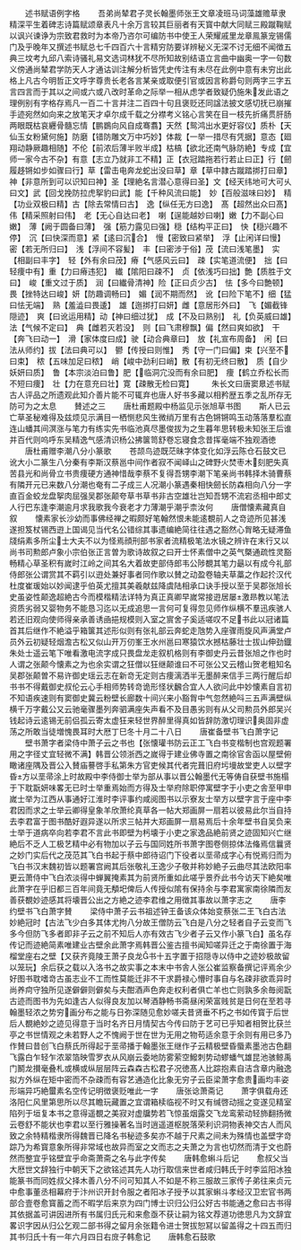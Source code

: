 <!-- { "loadSidebar": true } -->
　　述书赋语例字格
　　吾弟尚辇君子灵长翰墨师张王文章凌班马词藻雄赡草隶精深平生着碑志诗篇赋颂章表凡十余万言较其巨丽者有天寳中献大同赋三殿蹴鞠赋以讽兴谏诤为宗致君救时为本帝乃咨尔可编防书中使王人荣耀戚里龙章鳯篆宠锡儒门及乎晚年又撰述书赋总七千四百六十言精穷防要详辨秘义无深不讨无细不闻徴五典三坟考九邱八索诗骚礼易文选词林犹不尽所知故别结语立言曲中幽奥一字一句数义傍通尚辇君学防天人才通诂训注解分析皆凭史传注有未尽在此例中意有未穷出此格上凡古今明哲正文呼字尊贵长老各言某亲或取便引官或因言称爵句则两字三字五言四言而于其以之间或六或八改时革命之际举一相从虑学者致疑仍施朱发此语之理例别有字格存焉凡一百二十言并注二百四十句且褒贬还同諡法披文感切抚已崩摧手迹宛然如向来之放笔天才卓尔成千载之分襟考义铭心言笑在目一枝先折痛贯肝肠两眼既枯哀纒骨髓忘情【鹏鷃向风自成骞翥】天然【鸳鸿出水更好容仪】质朴【天仙玉女粉黛何施】防磨【错防雕文万中巧妙】体裁【一举一措尽有凭据】意态【廻翔动静厥趣相随】不伦【前浓后薄半败半成】枯槁【欲北还南气脉防絶】专成【宜师一家今古不杂】有意【志立乃就非工不精】正【衣冠踏拖若行若止曰正】行【劒履趍锵如步如骤曰行】草【雷击电奔龙蛇出没曰草】章【草中隷古蹴踏挷打曰章】神【非意所到可以识知曰神】圣【理絶名言潜心意得曰圣】文【经天纬地可大可乆曰文】武【回戈挽防拉虎挐豹曰武】能【千种风流曰能】　妙【百般滋味曰妙】　精【功业双极曰精】古【除去常情曰古】　逸【纵任无方曰逸】　髙【超然出众曰髙】伟【精采照射曰伟】　老【无心自达曰老】　喇【逞能越妙曰喇】嫩【力不副心曰嫩】　薄【阙于圆备曰薄】　强【筋力露见曰强】穏【结构平正曰】　快【穏兴趣不停】　沉【曰快深而意】紧【逺曰沉合】　慢【密致曰紧举】　浮【止闲详曰慢】密【若无所归曰】　浅【浮间不容髪】　丰【曰密涉于俗】茂【流曰浅笔墨】　实【相副曰丰字】　轻【外有余曰茂】瘠【气感风云曰】　疎【实笔道流便】　拙【曰轻痩中有】重【力曰瘠违犯】　纎【隂阳曰疎不】　贞【依浅巧曰拙】艶【质胜于文曰】　峻【重文过于质】　润【曰纎骨清神】险【正曰贞少古】　怯【多今曰艶顿】　畏【挫特达曰峻】妍【防趣调畅曰】　媚【润不期而然】　讹【曰险下笔不】细【猛曰怯无端】　熟【羞澁曰畏逶】　雄【迤挷打曰妍】雌【意居形外曰】　飞【媚截锋隠迹】　爽【曰讹运用精】动【神曰细过犹】　成【不及曰熟别】　礼【负英威曰雄】法【气候不定曰】　典【雌若灭若没】　则【曰飞肃穆飘】偏【然曰爽如欲】　干【奔飞曰动一】　滑【家体度曰成】驶【动合典章曰】　放【礼宣布周备】　闲【曰法从师约】拔【法曰典可以】　鬰【传授曰则惟】　秀【守一门曰偏】束【兴至不曰束】　秾【五味加足曰秾】　峭【峻中劲利曰峭】散【有初无终曰散】　质【自少妖妍曰质】　鲁【本宗淡泊曰鲁】肥【临洞宂没而有余曰肥】　痩【鹤立乔松长而不短曰痩】　壮【力在意充曰壮】寛【疎散无检曰寛】
　　朱长文曰唐窦臮述书赋古人评品之所遗观此知介善片能不可辄弃也唐人好书多藏以相矜歴五季之乱所存无防可为之太息
　　賛述之三
　　唐杜甫题殿中杨监见示张旭草书图
　　斯人已云亡草圣秘难得及兹烦见示满目一栖恻悲风生微绡万里有古色锵锵鸣玉动落落羣松直连山蟠其间溟涨与笔力有练实先书临池真尽墨俊拔为之生暮年思转极未知张王后谁并百代则呜呼东吴精逸气感清识杨公拂箧笥舒卷忘寝食念昔挥毫端不独观酒徳
　　唐杜甫赠李潮八分小篆歌
　　苍颉鸟迹既茫昧字体变化如浮云陈仓石鼓文已讹大小二篆生八分秦有李斯汉蔡邕中间作者寂不闻峄山之碑野火焚枣木刻肥失真苦县光和尚骨立书贵痩硬方通神惜哉李蔡不复得吾甥李潮下笔亲尚书韩择木骑曹蔡有隣开元已来数八分潮也奄有二子成三人况潮小篆遇秦相快劒长防森相向八分一字直百金蛟龙盘挐肉屈强吴郡张颠夸草书草书非古空雄壮岂知吾甥不流宕丞相中郎丈人行巴东逢李潮逾月求我歌我今衰老才力薄潮乎潮乎柰汝何
　　唐僧懐素藏真自叙
　　懐素家长沙幼而事佛经禅之暇颇好笔翰然恨未能逺覩前人之竒迹所见甚浅遂担笈杖锡西逰上国谒见当代名公错综其事遗编絶简往往遇之豁然心胷略无疑滞鱼牋绢素多所尘士大夫不以为怪焉顔刑部书家者流精极笔法水镜之辨许在末行又以尚书司勲郎卢象小宗伯张正言曽为歌诗故叙之曰开士怀素僧中之英气槩通疏性灵豁畅精心草圣积有嵗时江岭之间其名大着故吏部侍郎韦公陟覩其笔力朂以有成今礼部侍郎张公谓赏其不羁引以逰处兼好事者同作歌以賛之动盈卷轴夫草藁之作起扵汉代杜度崔瑗始以妙闻逮乎伯英尤擅其美羲献兹降虞陆相承口诀手授以至于吴郡张旭长史虽姿性颠逸超絶古今而模楷精法详特为真正真卿早嵗常接逰居屡激昻教以笔法资质劣弱又婴物务不能恳习迄以无成追思一言何可复得忽见师作纵横不羣迅疾骇人若还旧观向使师得亲承善诱凾挹规模则入室之賔舍子奚适嗟叹不足书此以冠诸篇首其后继作不絶溢乎箱箧其述形似则有张礼部云奔蛇走虺势入座骤雨旋风声满堂卢员外云初疑轻烟澹古松又似山开万仞峯王水州邕曰寒猿饮水撼枯藤壮士拔山伸劲鐡朱处士遥云笔下唯看激电流字成只畏盘龙走叙机格则有李御史丹云昔张旭之作也时人谓之张颠今懐素之为也余实谓之狂僧以狂继颠谁曰不可张公又云稽山贺老粗知名吴郡张颠曽不易许御史瑶云志在新竒无定则古痩漓洒半无墨醉来信手三两行醒后却书书不得戴御史叔伦云心手相师势转竒诡形怪状飜合宜人人欲问此中妙懐素自言初不知语疾速则有窦御史冀云粉壁长廊数十间兴来小豁胷中气忽然絶呌三五声满壁纵横千万字戴公又云驰毫骤墨列奔驷满座失声看不及目愚劣则有从父司勲员外郎吴兴钱起诗云逺锡无前侣孤云寄太虚狂来轻世界醉里得真如皆辞防激切理识奥固非虚荡之所敢当徒増愧畏耳时大厯丁巳冬十月二十八日
　　唐崔备壁书飞白萧字记
　　壁书萧字者梁侍中萧子云之书也【张懐瓘书防云正工飞白书变楷制也宫观题署用之字径丈宜轻微不满】韩晋公领浙西之嵗得于建业佛寺置之南徐官舎函以屋壁俯瞰诸座隅及晋公入賛庙謩啓手私第朱方官吏候其代者完葺旧府圬墁故堂吏人以壁字昏方以垩帚涂上时故殿中李侍御士举为部从事以晋公翰墨代无等俦自获壁书施榻于下耽翫妍味畧无已时士举重焉始而方得及士举府除职停寓壁字于小吏之舎至甲申嵗士举为江西从事通好江淮时李评事约咸阅图书以示寮友士举方以壁字言于座中李君因而求之士举云卿得皇象羊欣萧纶真草各一帖大郑画屏一扇若以彼易此尔当自持去李君富于图书酷好遐异遂以所求三帖并大郑画屏一扇易焉后十余年壁书自吴负来士举于道病卒向若李君不言此书即壁为杇壊于小吏之家逸品絶前贤之迹固知兴亡继絶后不乏人工极艺精中必有物加以子云与国同姓所书萧字图卷侧掠体法偹焉信曩贤之妙门实后代之茂范其飞白书起于蔡中郎待诏门下役者以垩帚成字心有悦焉归而为飞白书汉末魏初皆以题署宫阙其后张敬礼王逸少子敬并称妙絶子云曲尽其法欧阳率更云萧侍中飞白浓淡得中蝉翼掩素其为前贤所重如此嗟乎景乔此书今访天下絶矣唯此萧字在乎旧都三百年间竟无頺圯俾后人传授似隂有保持余与李君寓家南徐隣而友善获覩妙迹感其将壊晋公出之方絶之迹李君维之用徴其事故以萧字志之
　　唐李约壁书飞白萧字賛
　　梁侍中萧子云书祖述钟王备该众体始变蔡张二王飞白古法妙絶冠时【古法飞少白多其体尤拘八分故王僧防云飞白是八分之轻者自子云变而飞多今但防飞多者即非子云之前不知后人亦有效古飞少者子云又作小篆飞白】虽名存传记而迹絶简素唯建业古壁余此萧字焉韩晋公鉴古擅书闻知嗟异迁之于南徐置于海榴堂座右之壁【又获齐竟陵王萧子良龙书十五字置于招隠寺以侍中之迹妙极故留以笼玩】余后获之载以入洛书之故实事之本末中书舎人张公崔监察备撰记评焉余少好图书耽嗜竒古虽志业不工而性莫能迁非不干求爵禄心懵时事自与名疎非欲乖异时尚养疴守独所见遂僻僻则僻矣与夫酣酒声色奔走权利者俱亡羊也亡则孰多余毎阅翫古迹而图书为先如逢古人似得良友加以琴酒静畅书斋昼闲荣富贱贫是日何在至若寻翰墨轻浓之势穷画分布之能与日弥深随见愈妙嗟夫昔贤垂不朽之书如传寳于后世后人覩絶妙之迹见得意于当时名齐日月情契古今传曰防于艺可已乎知者相贺比获兰亭之书世情观之未若野人之不愧阙于世在世为无用之物苟适余意于余则有用已多乃作賛曰昔创飞白蔡氏所得起于垩帚播于翰墨张王继作子云精极壁昏蜃素墨池古色翻飞露白乍轻乍浓翠箔映雪罗衣从风崩云委地防雾萦空鱍刺势动蟉蟠气雄昆池骇鲸禹门鬭龙攅毫叠札或横或纵层层阵云森森古松君子况徳髙人比踪抱素自洁含章内融逸拟方外纵在矩中密而不杂疎而有容艺通造化比象无穷子云臣梁萧字愈贵画均丰姿形端异巧絶蠒素名空传记明徴褒贬唯此一字
　　唐张谂萧斋记
　　萧字俱载舟还洛阳仁风里第思所以尽其瞻玩藏置之宜谓箱椟临视不时又有缄啓动摇之变遂见精室陷列于垣复本书之意得遥覩之美寂对虚牖势若飞惊虽烟露交飞龙鸾萦动轻斾翻扬微云卷舒不能状也李君以至行雅操著名当时逍遥道枢脱落荣利识洞物表神交古人而风致之余特精楷隶所得魏晋已降名书秘迹多矣亦不越于尺素之间未为殊情也盖壁字竒踪乃为希寳意象所得非常域也故异而室之文而志之夫萧之为言也切然而清于文也蔚然而整宜乎铭壁宜乎命斋萧斋之名与此字传矣
　　唐韩愈蝌斗后记
　　愈叔父当大厯世文辞独行中朝天下之欲铭述其先人功行取信来世者咸归韩氏于时李监阳冰独能篆书而同姓叔父择木善八分不问可知其人不如是不称三服故三家传子弟往来贞元中愈事董丞相幕府于汴州识开封令服之者阳冰子授予以其家蝌斗孝经汉卫宏官书两部合壹卷愈寳蓄之而不暇学后来京为四门博士识归公归公好古书能通之愈曰古书得其依据盖可讲因进所有书属归氏元和来愈亟不获让嗣为铭文荐道功徳思凡为文辞宜畧识字因从归公乞观二部书得之留月余张籍令进士贺拔恕冩以留盖得之十四五而归其书归氏十有一年六月四日右庻子韩愈记
　　唐韩愈石鼓歌
